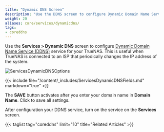 ```yaml
---
title: "Dynamic DNS Screen"
description: "Use the DDNS screen to configure Dynamic Domain Name Service (DDNS) and related service options on your TrueNAS"
weight: 20
aliases: core/services/dynamicdns/
tags:
- coreddns
---
```


Use the **Services > Dynamic DNS** screen to configure [Dynamic Domain Name Service (DDNS)](https://tools.ietf.org/html/rfc2136) service for your TrueNAS. This is useful when TrueNAS is connected to an ISP that periodically changes the IP address of the system. 

![ServicesDynamicDNSOptions](/images/CORE/12.0/ServicesDynamicDNSOptions.png "Dynamic DNS Service Options")

{{< include file="/content/_includes/ServicesDynamicDNSFields.md" markdown="true" >}}

The **SAVE** button activates after you enter your domain name in **Domain Name**. Click to save all settings.

After configuration your DDNS service, turn on the service on the **Services** screen.

{{< taglist tag="coreddns" limit="10" title="Related Articles" >}}
